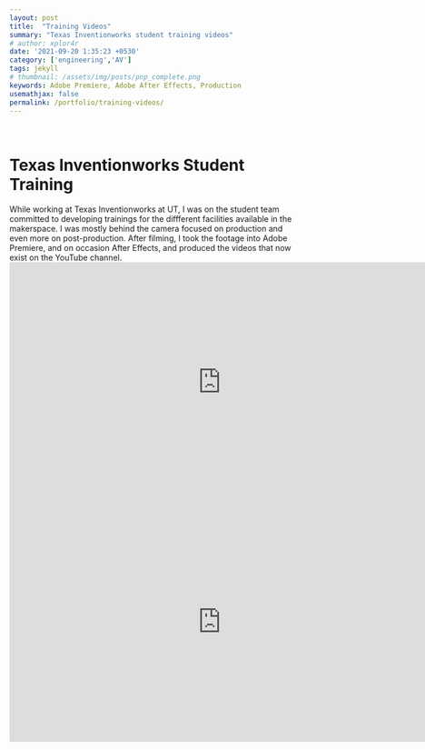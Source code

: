 ```yaml
---
layout: post
title:  "Training Videos"
summary: "Texas Inventionworks student training videos"
# author: xplor4r
date: '2021-09-20 1:35:23 +0530'
category: ['engineering','AV']
tags: jekyll
# thumbnail: /assets/img/posts/pnp_complete.png
keywords: Adobe Premiere, Adobe After Effects, Production
usemathjax: false
permalink: /portfolio/training-videos/
---
```

<br />
<h1> Texas Inventionworks Student Training </h1>
While working at Texas Inventionworks at UT, I was on the student team committed to developing trainings for the diffferent facilities available in the makerspace. I was mostly behind the camera focused on production and even more on post-production. After filming, I took the footage into Adobe Premiere, and on occasion After Effects, and produced the videos that now exist on the YouTube channel.
<br />

<iframe width="744" height="422" src="https://www.youtube.com/embed/50tQITFfXnE" title="Craftbot Training [Texas Inventionworks]" frameborder="0" allow="accelerometer; autoplay; clipboard-write; encrypted-media; gyroscope; picture-in-picture" allowfullscreen></iframe>

<iframe width="744" height="422" src="https://www.youtube.com/embed/6mLUZHI_JtQ" title="E1 Training" frameborder="0" allow="accelerometer; autoplay; clipboard-write; encrypted-media; gyroscope; picture-in-picture" allowfullscreen></iframe>